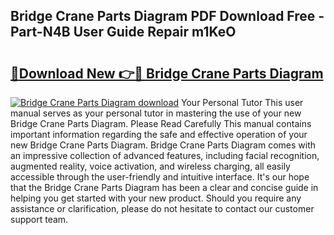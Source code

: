 ## Bridge Crane Parts Diagram PDF Download Free - Part-N4B User Guide Repair m1KeO

# <h2><a href="http://dfur9fb.blite.top/?on=Bridge+Crane+Parts+Diagram">🔗Download New 👉🔴 Bridge Crane Parts Diagram</a></h2>

[![Bridge Crane Parts Diagram download](https://i.imgur.com/lujVjoI.png)](http://dfur9fb.blite.top/?on=Bridge+Crane+Parts+Diagram)
Your Personal Tutor This user manual serves as your personal tutor in mastering the use of your new Bridge Crane Parts Diagram. Please Read Carefully This manual contains important information regarding the safe and effective operation of your new Bridge Crane Parts Diagram. Bridge Crane Parts Diagram comes with an impressive collection of advanced features, including facial recognition, augmented reality, voice activation, and wireless charging, all easily accessible through the user-friendly and intuitive interface. It's our hope that the Bridge Crane Parts Diagram has been a clear and concise guide in helping you get started with your new product. Should you require any assistance or clarification, please do not hesitate to contact our customer support team.
